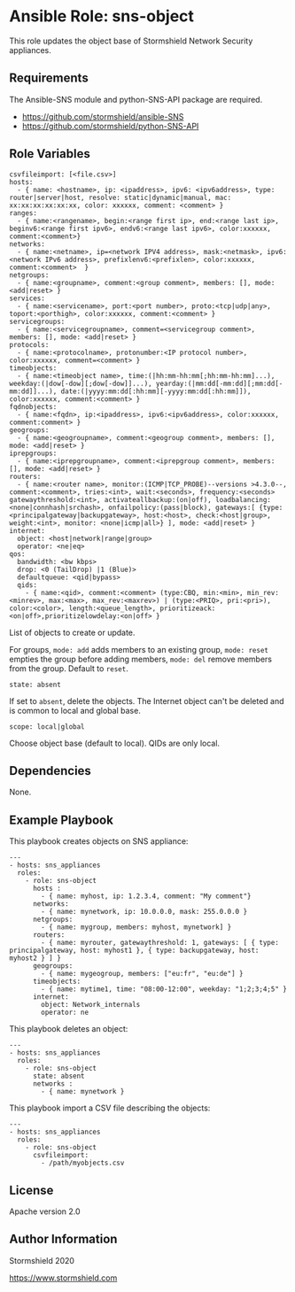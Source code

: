 Ansible Role: sns-object
=========

This role updates the object base of Stormshield Network Security appliances.

Requirements
------------

The Ansible-SNS module and python-SNS-API package are required.

- https://github.com/stormshield/ansible-SNS
- https://github.com/stormshield/python-SNS-API

Role Variables
--------------

    csvfileimport: [<file.csv>]
    hosts:
      - { name: <hostname>, ip: <ipaddress>, ipv6: <ipv6address>, type: router|server|host, resolve: static|dynamic|manual, mac: xx:xx:xx:xx:xx:xx, color: xxxxxx, comment: <comment> }
    ranges:
      - { name:<rangename>, begin:<range first ip>, end:<range last ip>, beginv6:<range first ipv6>, endv6:<range last ipv6>, color:xxxxxx, comment:<comment>}
    networks:
      - { name:<netname>, ip=<network IPV4 address>, mask:<netmask>, ipv6:<network IPv6 address>, prefixlenv6:<prefixlen>, color:xxxxxx, comment:<comment>  }
    netgroups:
      - { name:<groupname>, comment:<group comment>, members: [], mode: <add|reset> }
    services:
      - { name:<servicename>, port:<port number>, proto:<tcp|udp|any>, toport:<porthigh>, color:xxxxxx, comment:<comment> }
    servicegroups:
      - { name:<servicegroupname>, comment=<servicegroup comment>, members: [], mode: <add|reset> }
    protocols:
      - { name:<protocolname>, protonumber:<IP protocol number>, color:xxxxxx, comment=<comment> }
    timeobjects:
      - { name:<timeobject name>, time:(|hh:mm-hh:mm[;hh:mm-hh:mm]...), weekday:(|dow[-dow][;dow[-dow]]...), yearday:(|mm:dd[-mm:dd][;mm:dd[-mm:dd]]...), date:(|yyyy:mm:dd[:hh:mm][-yyyy:mm:dd[:hh:mm]]), color:xxxxxx, comment:<comment> }
    fqdnobjects:
      - { name:<fqdn>, ip:<ipaddress>, ipv6:<ipv6address>, color:xxxxxx, comment:comment> }
    geogroups:
      - { name:<geogroupname>, comment:<geogroup comment>, members: [], mode: <add|reset> }
    iprepgroups:
      - { name:<iprepgroupname>, comment:<iprepgroup comment>, members: [], mode: <add|reset> }
    routers:
      - { name:<router name>, monitor:(ICMP|TCP_PROBE)--versions >4.3.0--, comment:<comment>, tries:<int>, wait:<seconds>, frequency:<seconds> gatewaythreshold:<int>, activateallbackup:(on|off), loadbalancing:<none|connhash|srchash>, onfailpolicy:(pass|block), gateways:[ {type:<principalgateway|backupgateway>, host:<host>, check:<host|group>, weight:<int>, monitor: <none|icmp|all>} ], mode: <add|reset> }
    internet:
      object: <host|network|range|group>
      operator: <ne|eq>
    qos:
      bandwidth: <bw kbps>
      drop: <0 (TailDrop) |1 (Blue)>
      defaultqueue: <qid|bypass>
      qids:
        - { name:<qid>, comment:<comment> (type:CBQ, min:<min>, min_rev:<minrev>, max:<max>, max_rev:<maxrev>) | (type:<PRIQ>, pri:<pri>), color:<color>, length:<queue_length>, prioritizeack:<on|off>,prioritizelowdelay:<on|off> }

List of objects to create or update.

For groups, `mode: add` adds members to an existing group, `mode: reset` empties the group before adding members, `mode: del` remove members from the group. Default to `reset`.

    state: absent

If set to `absent`, delete the objects. The Internet object can't be deleted and is common to local and global base.

    scope: local|global

Choose object base (default to local). QIDs are only local.


Dependencies
------------

None.

Example Playbook
----------------

This playbook creates objects on SNS appliance:

    ---
    - hosts: sns_appliances
      roles:
        - role: sns-object
          hosts :
            - { name: myhost, ip: 1.2.3.4, comment: "My comment"}
          networks:
            - { name: mynetwork, ip: 10.0.0.0, mask: 255.0.0.0 }
          netgroups:
            - { name: mygroup, members: myhost, mynetwork] }
          routers:
            - { name: myrouter, gatewaythreshold: 1, gateways: [ { type: principalgateway, host: myhost1 }, { type: backupgateway, host: myhost2 } ] }
          geogroups:
            - { name: mygeogroup, members: ["eu:fr", "eu:de"] }
          timeobjects:
            - { name: mytime1, time: "08:00-12:00", weekday: "1;2;3;4;5" }
          internet:
            object: Network_internals
            operator: ne


This playbook deletes an object:

    ---
    - hosts: sns_appliances
      roles:
        - role: sns-object
          state: absent
          networks :
            - { name: mynetwork }

This playbook import a CSV file describing the objects:

    ---
    - hosts: sns_appliances
      roles:
        - role: sns-object
          csvfileimport:
            - /path/myobjects.csv

License
-------

Apache version 2.0

Author Information
------------------

Stormshield 2020

https://www.stormshield.com
